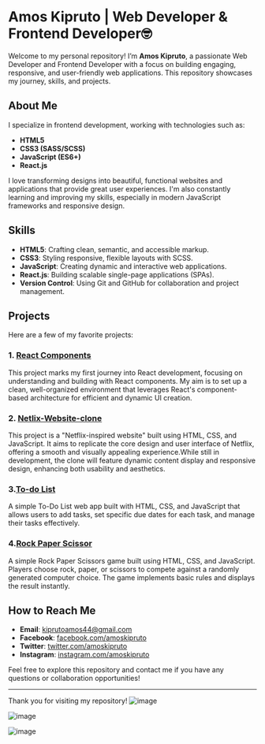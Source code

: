 # Amos Kipruto | Web Developer & Frontend Developer🤓

Welcome to my personal repository! I’m **Amos Kipruto**, a passionate Web Developer and Frontend Developer with a focus on building engaging, responsive, and user-friendly web applications. This repository showcases my journey, skills, and projects.

## About Me

I specialize in frontend development, working with technologies such as:

- **HTML5**
- **CSS3 (SASS/SCSS)**
- **JavaScript (ES6+)**
- **React.js**

I love transforming designs into beautiful, functional websites and applications that provide great user experiences. I'm also constantly learning and improving my skills, especially in modern JavaScript frameworks and responsive design.

## Skills

- **HTML5**: Crafting clean, semantic, and accessible markup.
- **CSS3**: Styling responsive, flexible layouts with SCSS.
- **JavaScript**: Creating dynamic and interactive web applications.
- **React.js**: Building scalable single-page applications (SPAs).
- **Version Control**: Using Git and GitHub for collaboration and project management.
  
 ## Projects

Here are a few of my favorite projects:

### 1. [React Components](https://github.com/DevAmo001/react-component)
This project marks my first journey into React development, focusing on understanding and building with React components. My aim is to set up a clean, well-organized environment that leverages React's component-based architecture for efficient and dynamic UI creation.
### 2. [Netlix-Website-clone](https://github.com/DevAmo001/Netflix-website-clone)
This project is a "Netflix-inspired website" built using HTML, CSS, and JavaScript. It aims to replicate the core design and user interface of Netflix, offering a smooth and visually appealing experience.While still in development, the clone will feature dynamic content display and responsive design, enhancing both usability and aesthetics.
### 3.[To-do List](https://github.com/DevAmo001/To-Do-List)
A simple To-Do List web app built with HTML, CSS, and JavaScript that allows users to add tasks, set specific due dates for each task, and manage their tasks effectively.
### 4.[Rock Paper Scissor](https://github.com/DevAmo001/Rock-Paper-Scissor-Game)
A simple Rock Paper Scissors game built using HTML, CSS, and JavaScript. Players choose rock, paper, or scissors to compete against a randomly generated computer choice. The game implements basic rules and displays the result instantly.

## How to Reach Me

- **Email**: kiprutoamos44@gmail.com
- **Facebook**: [facebook.com/amoskipruto](https://www.facebook.com/amos.brown.98031)
- **Twitter**: [twitter.com/amoskipruto](https://x.com/amos2554brown?t=BhlBO74q1T54N7mGkzugaA&s=09)
- **Instagram**: [instagram.com/amoskipruto](https://www.instagram.com/amoskenbrown?igsh=NHUyNGpjeWg3dGFn)

Feel free to explore this repository and contact me if you have any questions or collaboration opportunities!

---

Thank you for visiting my repository!
![image](https://github.com/user-attachments/assets/1702174b-60c9-429c-ba15-16533ac9f1a2)

![image](https://github.com/user-attachments/assets/da211e0d-d0de-466c-b042-bb2d100d07fd)

![image](https://github.com/user-attachments/assets/d54bd672-a8df-4154-892f-b4c78545d46b)



